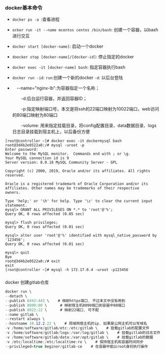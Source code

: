 ### docker基本命令

- `docker ps -a `:查看进程
- `ocker run -it --name mcentos centos /bin/bash`: 创建一个容器，以bash进行交互
- `docker start [docker-name]`: 启动一个docker
- `doocker stop [docker-name]/[docker-id]`: 停止指定的docker
- `docker exec -it [docker-name] bash`: 指定容器执行bash
- `docker run -id`:  `run`:创建一个新的docker  `-d`: 以后台登陆



- 　--name="nginx-lb":为容器指定一个名称；

  　　-d:后台运行容器，并返回容器ID；

  　　-p:指定映射端口号，本文是将ssh的22端口映射为10022端口，web访问的80端口映射为80端口

  　　-volume: 用来指定挂载目录，将config配置目录、data数据目录、logs日志目录挂载到宿主机上，以后备份方便



```
[root@controller ~]# docker exec -it dockermysql bash
root@3d4b2e0522a0:/# mysql -uroot -p
Enter password: 
Welcome to the MySQL monitor.  Commands end with ; or \g.
Your MySQL connection id is 9
Server version: 8.0.18 MySQL Community Server - GPL

Copyright (c) 2000, 2019, Oracle and/or its affiliates. All rights reserved.

Oracle is a registered trademark of Oracle Corporation and/or its
affiliates. Other names may be trademarks of their respective
owners.

Type 'help;' or '\h' for help. Type '\c' to clear the current input statement.
mysql> GRANT ALL PRIVILEGES ON *.* to 'root'@'%';
Query OK, 0 rows affected (0.05 sec)

mysql> flush privileges;
Query OK, 0 rows affected (0.01 sec)

mysql> alter user 'root'@'%' identified with mysql_native_password by '123456';
Query OK, 0 rows affected (0.01 sec)

mysql> quit
Bye
root@3d4b2e0522a0:/# exit
exit
[root@controller ~]# mysql -h 172.17.0.4 -uroot -p123456
```





### 



docker 创建gitlab仓库

```csharp
docker run \
--detach \
--publish 8443:443 \    # 映射https端口, 不过本文中没有用到
--publish 8090:80 \      # 映射宿主机8090端口到容器中80端口
--publish 8022:22 \      # 映射22端口, 可不配
--name gitlab \            
--restart always \
--hostname 10.12.2.22 \    # 局域网宿主机的ip, 如果是公网主机可以写域名
-v /home/software/gitlab/etc:/etc/gitlab \    # 挂载gitlab的配置文件
-v /home/software/gitlab/logs:/var/log/gitlab \    # 挂载gitlab的日志文件
-v /home/software/gitlab/data:/var/opt/gitlab \    # 挂载gitlab的数据
-v /etc/localtime:/etc/localtime:ro \    # 保持宿主机和容器时间同步
--privileged=true beginor/gitlab-ce    # 在容器中能以root身份执行操作
```